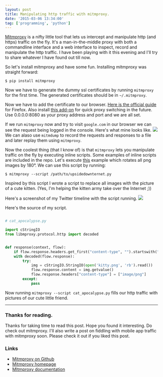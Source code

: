```yaml
---
layout: post
title: Manipulating http traffic with mitmproxy.
date: '2015-03-06 13:34:00'
tag: ['programming', 'python']
---
```


[Mitmproxy](https://github.com/mitmproxy/mitmproxy) is a nifty little tool that lets us intercept and manipulate http (and https) traffic on the fly. It's a man-in-the-middle proxy with both a commandline interface and a web interface to inspect, record and manipulate the http traffic. I have been playing with it this evening and I'll try to share whatever I have found out till now.

So let's install mitmproxy and have some fun. Installing mitmproxy was straight forward:

	$ pip install mitmproxy

Now we have to generate the dummy ssl certificates by running `mitmproxy` for the first time. The generated certificates should be in `~/.mitmproxy`.

Now we have to add the certificate to our browser. [Here is the official guide](http://mitmproxy.org/doc/certinstall/firefox.html) for Firefox. Also install [this add-on](https://addons.mozilla.org/en-us/firefox/addon/toggle-proxy-51740/) for quick proxy switching in the future. Use 0.0.0.0:8080 as your proxy address and port and we are all set.

If we run `mitmproxy` now and try to visit `google.com` in our browser we can see the request being logged in the console. Here's what mine looks like.
![](http://i.imgur.com/BjPRXKv.png)
We can alaso use `mitmdump` to record the requests and responses to a file and later replay them using `mitmproxy`.

Now the coolest thing (that I know of) is that `mitmproxy` lets you manipulate traffic on the fly by executing inline scripts. Some examples of inline scripts are included in the repo. Let's execute [this](https://github.com/mitmproxy/mitmproxy/blob/master/examples/upsidedownternet.py) example which rotates all png images by 180°. We can use this script by running:

	$ mitmproxy --script /path/to/upsidedownternet.py

Inspired by this script I wrote a script to replace all images with the picture of a cute kitten. (Yes, I'm helping the kitten army take over the Internet ;))

Here's a screenshot of my Twitter timeline with the script running.
![](http://i.imgur.com/bCR52sM.png)

Here's the source of my script.

```python

# cat_apocalypse.py

import cStringIO
from libmproxy.protocol.http import decoded


def response(context, flow):
	if flow.response.headers.get_first("content-type", "").startswith("image"):
    with decoded(flow.response):
        try:
            img = cStringIO.StringIO(open('kitty.png', 'rb').read())
            flow.response.content = img.getvalue()
            flow.response.headers["content-type"] = ["image/png"]
        except:
            pass
```

Now running `mitmproxy --script cat_apocalypse.py` fills our http traffic with pictures of our cute little friend.

---

### Thanks for reading.
Thanks for taking time to read this post. Hope you found it interesting. Do check out mitmproxy. I'll also write a post on fiddling with mobile app traffic with mitmproxy soon. Please check it out if you liked this post.

### Links

- [Mitmproxy on Github](https://github.com/mitmproxy/mitmproxy)
- [Mitmproxy homepage](http://mitmproxy.org/)
- [MItmproxy documentation](http://mitmproxy.org/doc/index.html)
